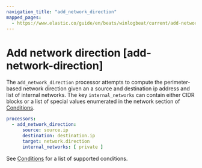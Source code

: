 ```yaml
---
navigation_title: "add_network_direction"
mapped_pages:
  - https://www.elastic.co/guide/en/beats/winlogbeat/current/add-network-direction.html
---
```


# Add network direction [add-network-direction]


The `add_network_direction` processor attempts to compute the perimeter-based network direction given an a source and destination ip address and list of internal networks. The key `internal_networks` can contain either CIDR blocks or a list of special values enumerated in the network section of [Conditions](/reference/winlogbeat/defining-processors.md#conditions).

```yaml
processors:
  - add_network_direction:
      source: source.ip
      destination: destination.ip
      target: network.direction
      internal_networks: [ private ]
```

See [Conditions](/reference/winlogbeat/defining-processors.md#conditions) for a list of supported conditions.


